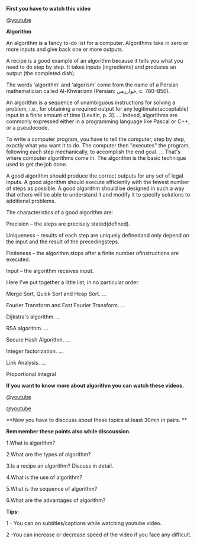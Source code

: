 **First you have to watch this video**

@[youtube](0IAPZzGSbME&list=PLDN4rrl48XKpZkf03iYFl-O29szjTrs_O)

**Algorithm**

An algorithm is a fancy to-do list for a computer. Algorithms take in zero or more inputs and give back one or more outputs.

A recipe is a good example of an algorithm because it tells you what you need to do step by step. It takes inputs (ingredients) and produces an output (the completed dish).

The words 'algorithm' and 'algorism' come from the name of a Persian mathematician called Al-Khwārizmī (Persian: خوارزمی‎‎, c. 780–850).

An algorithm is a sequence of unambiguous instructions for solving a problem, i.e., for obtaining a required output for any legitimate(acceptable) input in a finite amount of time [Levitin, p. 3]. ... Indeed, algorithms are commonly expressed either in a programming language like Pascal or C++, or a pseudocode.

To write a computer program, you have to tell the computer, step by step, exactly what you want it to do. The computer then "executes" the program, following each step mechanically, to accomplish the end goal. ... That's where computer algorithms come in. The algorithm is the basic technique used to get the job done.

A good algorithm should produce the correct outputs for any set of legal inputs. A good algorithm should execute efficiently with the fewest number of steps as possible. A good algorithm should be designed in such a way that others will be able to understand it and modify it to specify solutions to additional problems.

The characteristics of a good algorithm are:

Precision – the steps are precisely stated(defined).

Uniqueness – results of each step are uniquely definedand only depend on the input and the result of the precedingsteps.

Finiteness – the algorithm stops after a finite number ofinstructions are executed.

Input – the algorithm receives input.

Here I've put together a little list, in no particular order.

Merge Sort, Quick Sort and Heap Sort. ...

Fourier Transform and Fast Fourier Transform. ...

Dijkstra's algorithm. ...

RSA algorithm. ...

Secure Hash Algorithm. ...

Integer factorization. ...

Link Analysis. ...

Proportional Integral

**If you want to know more about algorithm you can watch these videos.**

@[youtube](FbYzBWdhMb0)

@[youtube](vOEN65nm4YU)

**Now you have to disccuss about these topics at least 30min in pairs. **


**Remmember these points also while disccussion.**

1.What is algorithm?

2.What are the types of algorithm?

3.Is a recipe an algorithm? Discuss in detail.

4.What is the use of algorithm?

5.What is the sequence of algorithm?

6.What are the advantages of algorithm?





**Tips:**

1 - You can on subtitles/captions while watching youtube video.

2 -You can increase or decrease speed of the video if you face any difficult.

